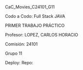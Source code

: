 CaC_Movies_C24101_G11

Codo a Codo: Full Stack JAVA

PRIMER TRABAJO PRÁCTICO

Profesor: LOPEZ, CARLOS HORACIO

Comisión: 24101

Grupo 11 

Deploy: 
Repo: 